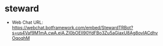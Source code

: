# steward
- Web Chat URL: https://webchat.botframework.com/embed/StewardTRBot?s=us4Vaf9M1mA.cwA.ejA.ZI0bOEIl90YdFBo3Zu5aGiaxU8Ag8ovIACdhvOqoqhM